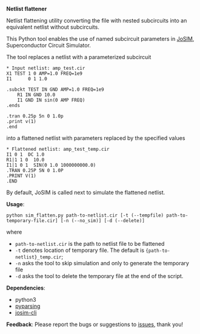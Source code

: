 __Netlist flattener__

Netlist flattening utility converting the file with nested subcircuits into an equivalent netlist without subcircuits.

This Python tool enables the use of named subcircuit parameters in [JoSIM](https://github.com/JoeyDelp/JoSIM), Superconductor Circuit Simulator.

The tool replaces a netlist with a parameterized subcircuit

```hspice
* Input netlist: amp_test.cir
X1 TEST 1 0 AMP=1.0 FREQ=1e9
I1      0 1 1.0

.subckt TEST IN GND AMP=1.0 FREQ=1e9
    R1 IN GND 10.0
    I1 GND IN sin(0 AMP FREQ)
.ends

.tran 0.25p 5n 0 1.0p
.print v(1)
.end
```

into a flattened netlist with parameters replaced by the specified values

```hspice
* Flattened netlist: amp_test_temp.cir
I1 0 1  DC 1.0
R1|1 1 0  10.0
I1|1 0 1  SIN(0 1.0 1000000000.0)
.TRAN 0.25P 5N 0 1.0P
.PRINT V(1)
.END
```

By default, JoSIM is called next to simulate the flattened netlist.

__Usage__:

```
python sim_flatten.py path-to-netlist.cir [-t (--tempfile) path-to-temporary-file.cir] [-n (--no_sim)] [-d (--delete)]
```
where 
- `path-to-netlist.cir` is the path to netlist file to be flattened
- `-t` denotes location of temporary file. The default is `{path-to-netlist}_temp.cir`;
- `-n` asks the tool to skip simulation and only to generate the temporary file
- `-d` asks the tool to delete the temporary file at the end of the script.

__Dependencies__:
- python3 
- [pyparsing](https://pypi.org/project/pyparsing/)
- [josim-cli](https://github.com/JoeyDelp/JoSIM)

__Feedback__: 
Please report the bugs or suggestions to [issues](https://github.com/brainkz/Netlist-Flattener/issues), thank you!
